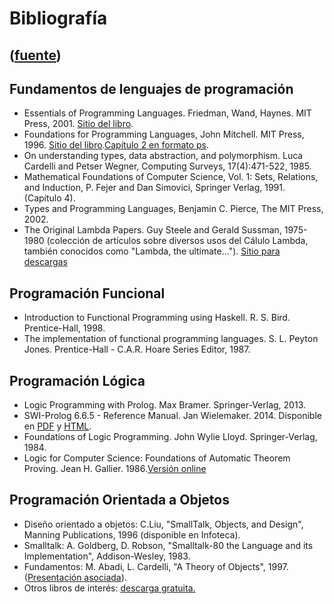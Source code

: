 # Bibliografía
([fuente](https://campus.exactas.uba.ar/course/view.php?id=995&section=15))
---
## Fundamentos de lenguajes de programación

  - Essentials of Programming Languages. Friedman, Wand, Haynes. MIT Press, 2001. [Sitio del libro](http://mitpress.mit.edu/catalog/item/default.asp?ttype=2&tid=4676).
  - Foundations for Programming Languages, John Mitchell. MIT Press, 1996. [Sitio del libro](http://mitpress.mit.edu/catalog/item/default.asp?ttype=2&tid=3460).[Capítulo 2 en formato ps](http://theory.stanford.edu/~jcm/books/fpl-chap2.ps).
  - On understanding types, data abstraction, and polymorphism. Luca Cardelli and Petser Wegner, Computing Surveys, 17(4):471-522, 1985.
  - Mathematical Foundations of Computer Science, Vol. 1: Sets, Relations, and Induction, P. Fejer and Dan Simovici, Springer Verlag, 1991. (Capítulo 4).
  - Types and Programming Languages, Benjamin C. Pierce, The MIT Press, 2002.
  - The Original Lambda Papers. Guy Steele and Gerald Sussman, 1975-1980 (colección de artículos sobre diversos usos del Cálulo Lambda, también conocidos como "Lambda, the ultimate..."). [Sitio para descargas](http://library.readscheme.org/page1.html)

## Programación Funcional

  - Introduction to Functional Programming using Haskell. R. S. Bird. Prentice-Hall, 1998.
  - The implementation of functional programming languages. S. L. Peyton Jones. Prentice-Hall - C.A.R. Hoare Series Editor, 1987.

## Programación Lógica

  - Logic Programming with Prolog. Max Bramer. Springer-Verlag, 2013.
  - SWI-Prolog 6.6.5 - Reference Manual. Jan Wielemaker. 2014. Disponible en [PDF](http://www.swi-prolog.org/download/stable/doc/SWI-Prolog-6.6.5.pdf) y [HTML](http://www.swi-prolog.org/pldoc/doc_for?object=manual).
  - Foundations of Logic Programming. John Wylie Lloyd. Springer-Verlag, 1984.
  - Logic for Computer Science: Foundations of Automatic Theorem Proving. Jean H. Gallier. 1986.[Versión online](http://www.cis.upenn.edu/~jean/gbooks/logic.html)

## Programación Orientada a Objetos

  - Diseño orientado a objetos: C.Liu, "SmallTalk, Objects, and Design", Manning Publications, 1996 (disponible en Infoteca).
  - Smalltalk: A. Goldberg, D. Robson, "Smalltalk-80 the Language and its Implementation", Addison-Wesley, 1983.
  - Fundamentos: M. Abadi, L. Cardelli, "A Theory of Objects", 1997. ([Presentación asociada](http://citeseerx.ist.psu.edu/viewdoc/download?doi=10.1.1.187.4575&rep=rep1&type=pdf)).
  - Otros libros de interés: [descarga gratuita.](http://stephane.ducasse.free.fr/FreeBooks.html)

